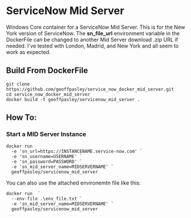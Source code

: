 # ServiceNow Mid Server

Windows Core container for a ServiceNow Mid Server.
This is for the New York version of ServiceNow. The <b>sn_file_url</b> environment variable in the DockerFile can be changed to another Mid Server download .zip URL if needed. I've tested with London, Madrid, and New York and all seem to work as expected.


## Build From DockerFile

```
git clone https://github.com/geoffpasley/service_now_docker_mid_server.git
cd service_now_docker_mid_server
docker build -t geoffpasley/servicenow_mid_server .
```

## How To:

### Start a MID Server Instance

```
docker run 
  -e 'sn_url=https://INSTANCENAME.service-now.com' `
  -e 'sn_username=USERNAME' `
  -e 'sn_password=PASSWORD' `
  -e 'sn_mid_server_name=MIDSERVERNAME' `
  geoffpasley/servicenow_mid_server
```

You can also use the attached environemtn file like this:
```
docker run  `
  --env-file .\env_file.txt `
  -e 'sn_mid_server_name=MIDSERVERNAME' `
  geoffpasley/servicenow_mid_server
```

